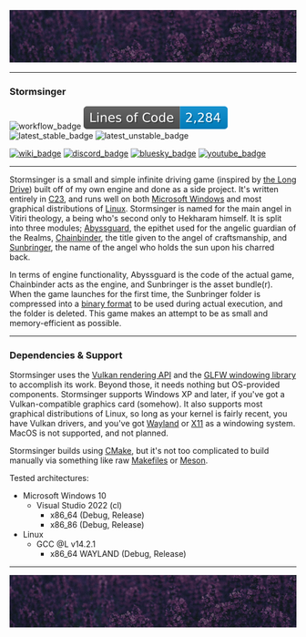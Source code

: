![top_banner](./.github/banner.jpg)

---

### Stormsinger
![workflow_badge](https://img.shields.io/github/actions/workflow/status/israfiel-a/stormsinger/build-test.yml?label=Build%20Test)
![loc_badge](https://github.com/israfiel-a/stormsinger/blob/badges/loc.svg)
![latest_stable_badge](https://img.shields.io/github/v/release/israfiel-a/stormsinger?label=Stable&color=blue)
![latest_unstable_badge](https://img.shields.io/github/v/release/israfiel-a/stormsinger?label=Experimental&include_preleases=true)

[![wiki_badge](https://img.shields.io/badge/Wiki-grey?logo=wikipedia&logoColor=lightGrey)](https://github.com/israfiel-a/stormsinger/wiki)
[![discord_badge](https://img.shields.io/badge/Discord-grey?logo=discord&logoColor=lightgrey)](https://discord.gg/uU5xQTkfpz)
[![bluesky_badge](https://img.shields.io/badge/Bluesky-grey?logo=bluesky&logoColor=lightgrey)](https://bsky.app/profile/israfilargos.bsky.social)
[![youtube_badge](https://img.shields.io/badge/Youtube-grey?logo=youtube&logoColor=lightgrey)](https://www.youtube.com/@IsrafilArgos)

---

Stormsinger is a small and simple infinite driving game (inspired by [the Long Drive](https://store.steampowered.com/app/1017180/The_Long_Drive/)) built off of my own engine and done as a side project. It's written entirely in [C23](https://en.wikipedia.org/wiki/C23_(C_standard_revision)), and runs well on both [Microsoft Windows](https://www.microsoft.com/en-us/download/windows) and most graphical distributions of [Linux](https://kernel.org/). Stormsinger is named for the main angel in Vitiri theology, a being who's second only to Hekharam himself. It is split into three modules; [Abyssguard](./Abyssguard/README.md), the epithet used for the angelic guardian of the Realms, [Chainbinder](./Chainbinder/README.md), the title given to the angel of craftsmanship, and [Sunbringer](./Sunbringer/README.md), the name of the angel who holds the sun upon his charred back. 

In terms of engine functionality, Abyssguard is the code of the actual game, Chainbinder acts as the engine, and Sunbringer is the asset bundle(r). When the game launches for the first time, the Sunbringer folder is compressed into a [binary format](./Sunbringer/README.md#binary-archive) to be used during actual execution, and the folder is deleted. This game makes an attempt to be as small and memory-efficient as possible.

---

### Dependencies & Support
Stormsinger uses the [Vulkan rendering API](https://www.vulkan.org/) and the [GLFW windowing library](https://www.glfw.org/) to accomplish its work. Beyond those, it needs nothing but OS-provided components. Stormsinger supports Windows XP and later, if you've got a Vulkan-compatible graphics card (somehow). It also supports most graphical distributions of Linux, so long as your kernel is fairly recent, you have Vulkan drivers, and you've got [Wayland](https://wayland.freedesktop.org/) or [X11](https://www.x.org/wiki/) as a windowing system. MacOS is not supported, and not planned. 

Stormsinger builds using [CMake](https://cmake.org/), but it's not too complicated to build manually via something like raw [Makefiles](https://www.gnu.org/software/make/) or [Meson](https://mesonbuild.com/).

Tested architectures:
- Microsoft Windows 10
	- Visual Studio 2022 (cl)
		- x86_64 (Debug, Release)
		- x86_86 (Debug, Release)
- Linux
	- GCC @L v14.2.1
        - x86_64 WAYLAND (Debug, Release)

---

![bottom_banner](./.github/banner.jpg)
